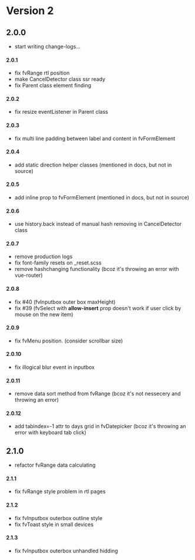 # Version 2


## 2.0.0
- start writing change-logs...

#### 2.0.1
- fix fvRange rtl position
- make CancelDetector class ssr ready
- fix Parent class element finding

#### 2.0.2
- fix resize eventListener in Parent class

#### 2.0.3
- fix multi line padding between label and content in fvFormElement

#### 2.0.4
- add static direction helper classes (mentioned in docs, but not in source)

#### 2.0.5
- add inline prop to fvFormElement (mentioned in docs, but not in source)

#### 2.0.6
- use history.back instead of manual hash removing in CancelDetector class

#### 2.0.7
- remove production logs
- fix font-family resets on _reset.scss
- remove hashchanging functionality (bcoz it's throwing an error with vue-router)

#### 2.0.8
- fix #40 (fvInputbox outer box maxHeight)
- fix #39 (fvSelect with **allow-insert** prop doesn't work if user click by mouse on the new item)

#### 2.0.9
- fix fvMenu position. (consider scrollbar size)

#### 2.0.10
- fix illogical blur event in inputbox

#### 2.0.11
- remove data sort method from fvRange (bcoz it's not nessecery and throwing an error)

#### 2.0.12
- add tabindex=-1 attr to days grid in fvDatepicker (bcoz it's throwing an error with keyboard tab click)

## 2.1.0
- refactor fvRange data calculating

#### 2.1.1
- fix fvRange style problem in rtl pages

#### 2.1.2
- fix fvInputbox outerbox outline style
- fix fvToast style in small devices

#### 2.1.3
- fix fvInputbox outerbox unhandled hidding

